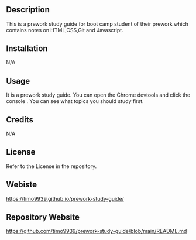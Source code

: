 # <Prework Study guide Webpage>

## Description

This is a prework study guide for boot camp student of their prework which contains notes on HTML,CSS,Git and Javascript.

## Installation

N/A

## Usage
It is a prework study guide. You can open the Chrome devtools and click the console . You can see what topics you should study first. 

## Credits

N/A

## License

Refer to the License in the repository.

## Webiste
https://timo9939.github.io/prework-study-guide/

## Repository Website
https://github.com/timo9939/prework-study-guide/blob/main/README.md


